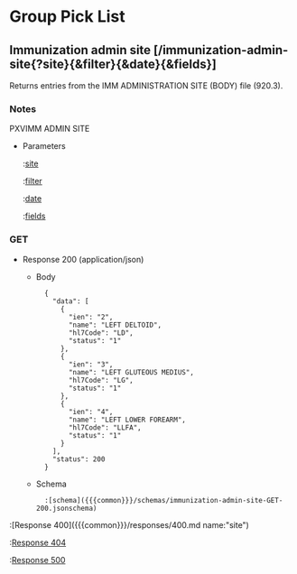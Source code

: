 # Group Pick List

## Immunization admin site [/immunization-admin-site{?site}{&filter}{&date}{&fields}]

Returns entries from the IMM ADMINISTRATION SITE (BODY) file (920.3).

### Notes

PXVIMM ADMIN SITE

+ Parameters

    :[site]({{{common}}}/parameters/site.md)

    :[filter]({{{common}}}/parameters/immunization-filter.md)

    :[date]({{{common}}}/parameters/date.md)

    :[fields]({{{common}}}/parameters/fields.md)

### GET

+ Response 200 (application/json)

    + Body

            {
              "data": [
                {
                  "ien": "2",
                  "name": "LEFT DELTOID",
                  "hl7Code": "LD",
                  "status": "1"
                },
                {
                  "ien": "3",
                  "name": "LEFT GLUTEOUS MEDIUS",
                  "hl7Code": "LG",
                  "status": "1"
                },
                {
                  "ien": "4",
                  "name": "LEFT LOWER FOREARM",
                  "hl7Code": "LLFA",
                  "status": "1"
                }
              ],
              "status": 200
            }

    + Schema

            :[schema]({{{common}}}/schemas/immunization-admin-site-GET-200.jsonschema)

:[Response 400]({{{common}}}/responses/400.md name:"site")

:[Response 404]({{{common}}}/responses/404.md)

:[Response 500]({{{common}}}/responses/500.md)


